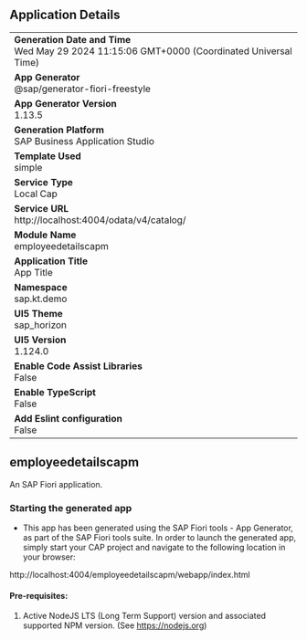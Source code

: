 ## Application Details
|               |
| ------------- |
|**Generation Date and Time**<br>Wed May 29 2024 11:15:06 GMT+0000 (Coordinated Universal Time)|
|**App Generator**<br>@sap/generator-fiori-freestyle|
|**App Generator Version**<br>1.13.5|
|**Generation Platform**<br>SAP Business Application Studio|
|**Template Used**<br>simple|
|**Service Type**<br>Local Cap|
|**Service URL**<br>http://localhost:4004/odata/v4/catalog/
|**Module Name**<br>employeedetailscapm|
|**Application Title**<br>App Title|
|**Namespace**<br>sap.kt.demo|
|**UI5 Theme**<br>sap_horizon|
|**UI5 Version**<br>1.124.0|
|**Enable Code Assist Libraries**<br>False|
|**Enable TypeScript**<br>False|
|**Add Eslint configuration**<br>False|

## employeedetailscapm

An SAP Fiori application.

### Starting the generated app

-   This app has been generated using the SAP Fiori tools - App Generator, as part of the SAP Fiori tools suite.  In order to launch the generated app, simply start your CAP project and navigate to the following location in your browser:

http://localhost:4004/employeedetailscapm/webapp/index.html

#### Pre-requisites:

1. Active NodeJS LTS (Long Term Support) version and associated supported NPM version.  (See https://nodejs.org)



